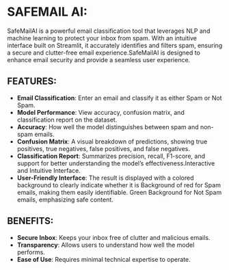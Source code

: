 # SAFEMAIL AI:

SafeMailAI is a powerful email classification tool that leverages NLP and machine learning to protect your inbox from spam. With an intuitive interface built on Streamlit, it accurately identifies and filters spam, ensuring a secure and clutter-free email experience.SafeMailAI is designed to enhance email security and provide a seamless user experience.

## FEATURES:

- **Email Classification**: Enter an email and classify it as either Spam or Not Spam.
- **Model Performance**: View accuracy, confusion matrix, and classification report on the dataset.
- **Accuracy**: How well the model distinguishes between spam and non-spam emails.
- **Confusion Matrix**: A visual breakdown of predictions, showing true positives, true negatives, false positives, and false negatives.
- **Classification Report**: Summarizes precision, recall, F1-score, and support for better understanding the model’s effectiveness.Interactive and Intuitive Interface.
- **User-Friendly Interface**: The result is displayed with a colored background to clearly indicate whether it is Background of red for Spam emails, making them easily identifiable.
 Green Background for Not Spam emails, emphasizing safe content.

 ## BENEFITS:
-  **Secure Inbox**: Keeps your inbox free of clutter and malicious emails.
-  **Transparency**: Allows users to understand how well the model performs.
-  **Ease of Use**: Requires minimal technical expertise to operate.



